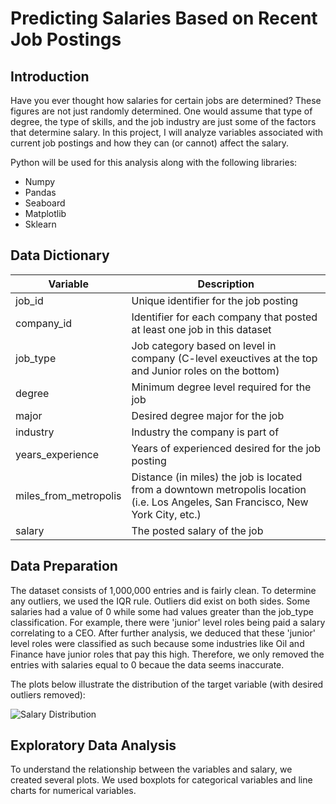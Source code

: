 # Predicting Salaries Based on Recent Job Postings

## Introduction
Have you ever thought how salaries for certain jobs are determined?  These figures are not just randomly determined.  One would assume that type of degree, the type of skills, and the job industry are just some of the factors that determine salary.  In this project, I will analyze variables associated with current job postings and how they can (or cannot) affect the salary.

Python will be used for this analysis along with the following libraries:
- Numpy
- Pandas
- Seaboard
- Matplotlib
- Sklearn

## Data Dictionary
| Variable | Description |
| -------- | ----------- |
| job_id | Unique identifier for the job posting |
| company_id | Identifier for each company that posted at least one job in this dataset |
| job_type | Job category based on level in company (C-level exeuctives at the top and Junior roles on the bottom) |
| degree | Minimum degree level required for the job |
| major | Desired degree major for the job |
| industry | Industry the company is part of |
| years_experience | Years of experienced desired for the job posting |
| miles_from_metropolis | Distance (in miles) the job is located from a downtown metropolis location (i.e. Los Angeles, San Francisco, New York City, etc.) |
| salary | The posted salary of the job |

## Data Preparation
The dataset consists of 1,000,000 entries and is fairly clean.  To determine any outliers, we used the IQR rule.  Outliers did exist on both sides.  Some salaries had a value of 0 while some had values greater than the job_type classification.  For example, there were 'junior' level roles being paid a salary correlating to a CEO.  After further analysis, we deduced that these 'junior' level roles were classified as such because some industries like Oil and Finance have junior roles that pay this high. Therefore, we only removed the entries with salaries equal to 0 becaue the data seems inaccurate.

The plots below illustrate the distribution of the target variable (with desired outliers removed):  

![Salary Distribution](https://user-images.githubusercontent.com/60159655/85882437-1d218400-b794-11ea-84af-44afb11f5abe.png)

## Exploratory Data Analysis
To understand the relationship between the variables and salary, we created several plots.  We used boxplots for categorical variables and line charts for numerical variables.
